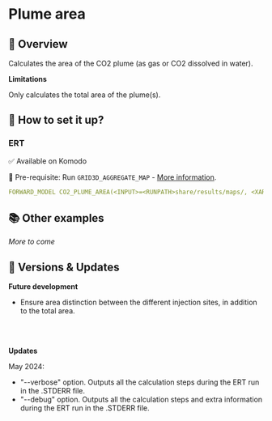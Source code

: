 # Plume area

## 🎯 Overview

Calculates the area of the CO2 plume (as gas or CO2 dissolved in water).

**Limitations**

Only calculates the total area of the plume(s). 



## 📝 How to set it up?

### ERT

✅ Available on Komodo

🔺 Pre-requisite: Run `GRID3D_AGGREGATE_MAP` - [More information](https://fmu-for-ccs.radix.equinor.com/webviz/maps/agg-map/).

``` yaml
FORWARD_MODEL CO2_PLUME_AREA(<INPUT>=<RUNPATH>share/results/maps/, <XARG1>= "--verbose")
```

## 📚 Other examples

*More to come*

## 🔧 Versions & Updates

**Future development**

- Ensure area distinction between the different injection sites, in addition to the total area. 

<br />
<br />

**Updates**

May 2024: 

- "--verbose" option. Outputs all the calculation steps during the ERT run in the .STDERR file.
- "--debug" option. Outputs all the calculation steps and extra information during the ERT run in the .STDERR file. 
